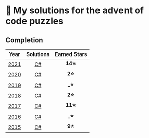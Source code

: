 # 🎄 My solutions for the advent of code puzzles

## Completion

| Year | Solutions | Earned Stars |
|:----:|:---------:|:------------:|
| [2021](https://adventofcode.com/2021) | [C#](./C%23/2021) | **14⭐** |
| [2020](https://adventofcode.com/2020) | [C#](./C%23/2020) |  **2⭐** |
| [2019](https://adventofcode.com/2019) | [C#](./C%23/2019) |  **_⭐** |
| [2018](https://adventofcode.com/2018) | [C#](./C%23/2018) |  **2⭐** |
| [2017](https://adventofcode.com/2017) | [C#](./C%23/2017) | **11⭐** |
| [2016](https://adventofcode.com/2016) | [C#](./C%23/2016) |  **_⭐** |
| [2015](https://adventofcode.com/2015) | [C#](./C%23/2015) |  **9⭐** |
